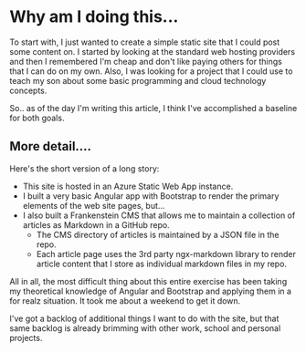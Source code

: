 # Why am I doing this...

To start with, I just wanted to create a simple static site that I could post some content on.  I started  by looking at the standard web hosting providers and then I remembered I'm cheap and don't like paying others for things that I can do on my own.  Also, I was looking for a project that I could use to teach my son about some basic programming and cloud technology concepts.

So.. as of the day I'm writing this article, I think I've accomplished a baseline for both goals.

## More detail....

Here's the short version of a long story:

- This site is hosted in an Azure Static Web App instance.
- I built a very basic Angular app with Bootstrap to render the primary elements of the web site pages, but...
- I also built a Frankenstein CMS that allows me to maintain a collection of articles as Markdown in a GitHub repo.  
    - The CMS directory of articles is maintained by a JSON file in the repo.
    - Each article page uses the 3rd party ngx-markdown library to render article content that I store as individual markdown files in my repo.


All in all, the most difficult thing about this entire exercise has been taking my theoretical knowledge of Angular and Bootstrap and applying them in a for realz situation.  It took me about a weekend to get it down.

I've got a backlog of additional things I want to do with the site, but that same backlog is already brimming with other work, school and personal projects.
